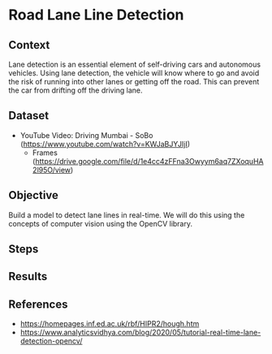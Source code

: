 # Road Lane Line Detection
## Context
Lane detection is an essential element of self-driving cars and autonomous vehicles. Using lane detection, the vehicle will know where to go and avoid the risk of running into other lanes or getting off the road. This can prevent the car from drifting off the driving lane. 
## Dataset
* YouTube Video: Driving Mumbai - SoBo (https://www.youtube.com/watch?v=KWJaBJYJIjI)
    * Frames (https://drive.google.com/file/d/1e4cc4zFFna3Owyym6aq7ZXoquHA2l95O/view)
## Objective
Build a model to detect lane lines in real-time. We will do this using the concepts of computer vision using the OpenCV library.
## Steps


## Results


## References
* https://homepages.inf.ed.ac.uk/rbf/HIPR2/hough.htm
* https://www.analyticsvidhya.com/blog/2020/05/tutorial-real-time-lane-detection-opencv/